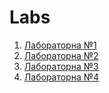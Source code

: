 # Labs
1. [Лабораторна №1](https://github.com/airdy/devopsLabs/tree/master/Lab1)
2. [Лабораторна №2](https://github.com/airdy/devopsLabs/tree/master/lab_2)
3. [Лабораторна №3](https://github.com/airdy/devopsLabs/tree/master/lab_3)
4. [Лабораторна №4](https://github.com/airdy/devopsLabs/tree/master/lab_4)
